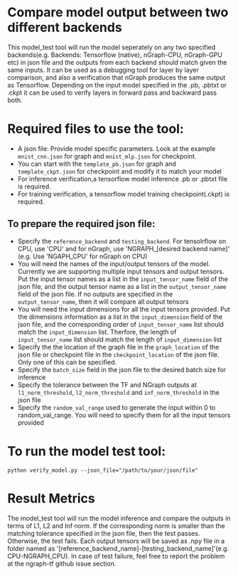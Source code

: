 # Compare model output between two different backends

This model_test tool will run the model seperately on any two specified backends(e.g. Backends: Tensorflow (native), nGraph-CPU, nGraph-GPU etc) in json file and the outputs from each backend should match given the same inputs. It can be used as a debugging tool for layer by layer comparison, and also a verification that nGraph produces the same output as Tensorflow.  Depending on the input model specified in the .pb, .pbtxt or .ckpt it can be used to verify layers in forward pass and backward pass both.

# Required files to use the tool:
* A json file: Provide model specific parameters. Look at the example ```mnist_cnn.json``` for graph and ```mnist_mlp.json``` for checkpoint. 
* You can start with the ```template_pb.json``` for graph and ```template_ckpt.json``` for checkpoint and modify it to match your model
* For inference verification,a tensorflow model inference .pb or .pbtxt file is required.
* For training verification, a tensorflow model training checkpoint(.ckpt) is required. 

## To prepare the required json file:
* Specify the ```reference_backend``` and ```testing_backend```. For tensolrflow on CPU, use 'CPU' and for nGraph, use 'NGRAPH_[desired backend name]' (e.g. Use 'NGAPH_CPU' for nGraph on CPU)
* You will need the names of the input/output tensors of the model. Currently we are supporting
multiple input tensors and output tensors. Put the input tensor names as a list in the ```input_tensor_name``` field of the json file, and the output tensor name as a list in the ```output_tensor_name``` field of the json file. If no outputs are specified in the ```output_tensor_name```, then it will compare all output tensors
* You will need the input dimensions for all the input tensors provided. Put the dimensions information as a list in the ```input_dimension``` field of the json file, and the corresponding order of ```input_tensor_name``` list should match the ```input_dimension``` list. Therfore, the length of ```input_tensor_name``` list should match the length of ```input_dimension``` list
* Specify the the location of the graph file in the ```graph_location``` of the json file or checkpoint file in the ```checkpoint_location``` of the json file. Only one of this can be specified. 
* Specify the ```batch_size``` field in the json file to the desired batch size for inference
* Specify the tolerance between the TF and NGraph outputs at ```l1_norm_threshold```, ```l2_norm_threshold``` and ```inf_norm_threshold``` in the json file 
* Specify the ```random_val_range``` used to generate the input within 0 to random_val_range. You will need to specify them for all the input tensors provided

# To run the model test tool:
	python verify_model.py --json_file="/path/to/your/json/file"

# Result Metrics
The model_test tool will run the model inference and compare the outputs in terms of L1, L2 and Inf norm. If the corresponding norm is smaller than the matching tolerance specified in the json file, then the test passes. Otherwise, the test fails. Each output tensors will be saved as .npy file in a folder named as '[reference_backend_name]-[testing_backend_name]'(e.g. CPU-NGRAPH_CPU). In case of test failure, feel free to report the problem at the ngraph-tf github issue section.
